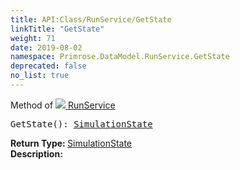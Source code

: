 ```yaml
---
title: API:Class/RunService/GetState
linkTitle: "GetState"
weight: 71
date: 2019-08-02
namespace: Primrose.DataModel.RunService.GetState
deprecated: false
no_list: true
---
```

Method of <a href="/docs/api-reference/Class/RunService"><img src="/icons/silk/method.png"/>&nbsp;RunService</a>
<pre class="method-declaration">
GetState(): <a class="type" href="/docs/api-reference/Enum/SimulationState">SimulationState</a></pre>
<b>Return Type: </b>
<a class="type" href="/docs/api-reference/Enum/SimulationState">SimulationState</a>
<br/>
<b>Description: </b>
